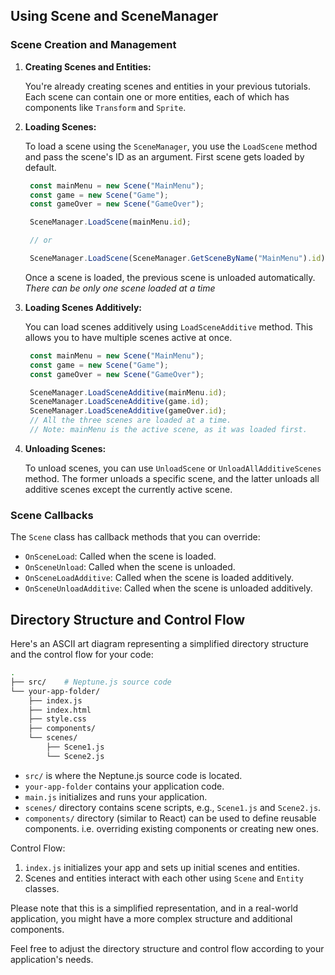 ## Using Scene and SceneManager

### Scene Creation and Management

1. **Creating Scenes and Entities:**

   You're already creating scenes and entities in your previous tutorials. 
   Each scene can contain one or more entities, each of which has components like `Transform` and `Sprite`.

2. **Loading Scenes:**

   To load a scene using the `SceneManager`, you use the `LoadScene` method and pass the scene's ID as an argument.
   First scene gets loaded by default.
   ```js
    const mainMenu = new Scene("MainMenu");
    const game = new Scene("Game");
    const gameOver = new Scene("GameOver");

    SceneManager.LoadScene(mainMenu.id);

    // or

    SceneManager.LoadScene(SceneManager.GetSceneByName("MainMenu").id);
   ```
   Once a scene is loaded, the previous scene is unloaded automatically. *There can be only one scene loaded at a time*



3. **Loading Scenes Additively:**

   You can load scenes additively using `LoadSceneAdditive` method. This allows you to have multiple scenes active at once.

    ```js
     const mainMenu = new Scene("MainMenu");
     const game = new Scene("Game");
     const gameOver = new Scene("GameOver");
    
     SceneManager.LoadSceneAdditive(mainMenu.id);
     SceneManager.LoadSceneAdditive(game.id);
     SceneManager.LoadSceneAdditive(gameOver.id);
     // All the three scenes are loaded at a time. 
     // Note: mainMenu is the active scene, as it was loaded first.
    ``` 


4. **Unloading Scenes:**

   To unload scenes, you can use `UnloadScene` or `UnloadAllAdditiveScenes` method. The former unloads a specific scene, and the latter unloads all additive scenes except the currently active scene.

### Scene Callbacks

The `Scene` class has callback methods that you can override:

- `OnSceneLoad`: Called when the scene is loaded.
- `OnSceneUnload`: Called when the scene is unloaded.
- `OnSceneLoadAdditive`: Called when the scene is loaded additively.
- `OnSceneUnloadAdditive`: Called when the scene is unloaded additively.

## Directory Structure and Control Flow

Here's an ASCII art diagram representing a simplified directory structure and the control flow for your code:

```bash
.
├── src/    # Neptune.js source code
└── your-app-folder/
    ├── index.js
    ├── index.html
    ├── style.css
    ├── components/  
    └── scenes/
        ├── Scene1.js
        └── Scene2.js

```

- `src/` is where the Neptune.js source code is located.
- `your-app-folder` contains your application code.
- `main.js` initializes and runs your application.
- `scenes/` directory contains scene scripts, e.g., `Scene1.js` and `Scene2.js`.
- `components/` directory (similar to React) can be used to define reusable components. i.e. overriding existing components or creating new ones.


Control Flow:
1. `index.js` initializes your app and sets up initial scenes and entities.
2. Scenes and entities interact with each other using `Scene` and `Entity` classes.

Please note that this is a simplified representation, and in a real-world application, you might have a more complex structure and additional components.

Feel free to adjust the directory structure and control flow according to your application's needs.